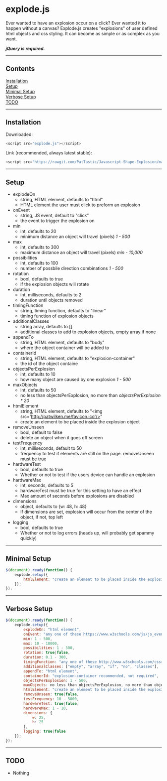 # explode.js

Ever wanted to have an explosion occur on a click?
Ever wanted it to happen without a canvas?
Explode.js creates "explosions" of user defined html objects and css styling. It can become as simple or as complex as you want.

***jQuery is required.***
___
## Contents
<a href="#installation">Installation</a><br>
<a href="#setup">Setup</a><br>
<a href="#minimal-setup">Minimal Setup</a><br>
<a href="#verbose-setup">Verbose Setup</a><br>
<a href="#todo">TODO</a>
___

## Installation
Downloaded:
```javascript
<script src="explode.js"></script>
```
Link (recommended, always latest stable):
```javascript
<script src="https://rawgit.com/PatTastic/Javascript-Shape-Explosion/master/explode.js"></script>
```
___

## Setup
  - explodeOn
    - string, HTML element, defaults to "html"
    - HTML element the user must click to preform an explosion
  - onEvent
    - string, JS event, default to "click"
    - the event to trigger the explosion on
  - min
    - int, defaults to 20
    - minimum distance an object will travel (pixels) _1 - 500_
  - max
    - int, defaults to 300
    - maximum distance an object will travel (pixels) _min - 10,000_
  - possibilities
    - int, defaults to 100
    - number of possbile direction combinations _1 - 500_
  - rotation
    - bool, defaults to true
    - if the explosion objects will rotate
  - duration
    - int, milliseconds, defaults to 2
    - duration until objects removed
  - timingFunction
    - string, timing function, defaults to "linear"
    - timing function of explosion objects
  - additionalClasses
    - string array, defaults to []
    - additional classes to add to explosion objects, empty array if none
  - appendTo
    - string, HTML element, defaults to "body"
    - where the object container will be added to
  - containerId
    - string, HTML element, defaults to "explosion-container"
    - the id of the object containe
  - objectsPerExplosion
    - int, defaults to 10
    - how many object are caused by one explosion _1 - 500_
  - maxObjects
    - int, defaults to 50
    - no less than objectsPerExplosion, no more than _objectsPerExplosion * 20_
  - htmlElement
    - string, HTML element, defaults to "&lt;img src='http://patwilken.me/favicon.ico'/>"
    - create an element to be placed inside the explosion object
  - removeUnseen
    - bool, default to false
    - delete an object when it goes off screen
  - testFrequency
    - int, milliseconds, default to 50
    - frequency to test if elements are still on the page. removeUnseen must be true
  - hardwareTest
    - bool, defaults to true
    - Whether or not to test if the users device can handle an explosion
  - hardwareMax
    - int, seconds, defaults to 5
    - hardwareTest must be true for this setting to have an effect
    - Max amount of seconds before explosions are disabled
  - dimensions
    - object, defaults to {w: 48, h: 48}
    - If dimensions are set, explosion will occur from the center of the object, if not, top left    
  - logging
    - bool, defaults to true
    - Whether or not to log errors (heads up, will probably get spammy quickly)
___

## Minimal Setup
```javascript
$(document).ready(function() {
    explode.setup({
        htmlElement: "create an element to be placed inside the explosion object"
    });
});
```
___

## Verbose Setup
```javascript
$(document).ready(function() {
    explode.setup({
        explodeOn: "html element",
        onEvent: "any one of these https://www.w3schools.com/js/js_events.asp",
        min: 1 - 500,
        max: 10 - 10000,
        possibilities: 1 - 500,
        rotation: true|false,
        duration: 0.1 - 300,
        timingFunction: "any one of these http://www.w3schools.com/cssref/css3_pr_animation-timing-function.asp",
        additionalClasses: ["empty", "array", "if", "no", "classes"],
        appendTo: "html element",
        containerId: "explosion-container recommended, not required",
        objectsPerExplosion: 1 - 500,
        maxObjects: no less than objectsPerExplosion, no more than objectsPerExplosion * 20,
        htmlElement: "create an element to be placed inside the explosion object",
        removeUnseen: true|false,
        testFrequency: 10 - 5000,
        hardwareTest: true|false,
        hardwareMax: 1 - 10,
        dimensions: {
            w: 25,
            h: 25
        },
        logging: true|false
    });
});
```
___
## TODO
  - Nothing
